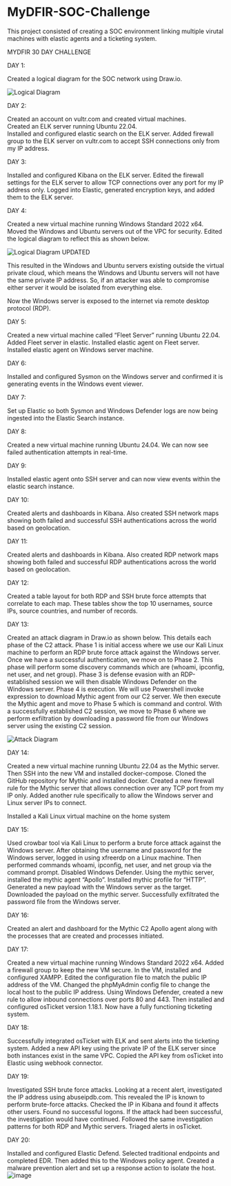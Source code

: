 # MyDFIR-SOC-Challenge

This project consisted of creating a SOC environment linking multiple virutal machines with elastic agents and a ticketing system.

MYDFIR 30 DAY CHALLENGE



DAY 1:

Created a logical diagram for the SOC network using Draw.io.

![Logical Diagram](https://i.imgur.com/qRBTVTG.png)


DAY 2:

Created an account on vultr.com and created virtual machines.  
Created an ELK server running Ubuntu 22.04.  
Installed and configured elastic search on the ELK server.
Added firewall group to the ELK server on vultr.com to accept SSH connections only from my IP address.


DAY 3:

Installed and configured Kibana on the ELK server.
Edited the firewall settings for the ELK server to allow TCP connections over any port for my IP address only.
Logged into Elastic, generated encryption keys, and added them to the ELK server.


DAY 4:

Created a new virtual machine running Windows Standard 2022 x64.
Moved the Windows and Ubuntu servers out of the VPC for security.
Edited the logical diagram to reflect this as shown below.

![Logical Diagram UPDATED](https://i.imgur.com/IWIT0Gv.png)

This resulted in the Windows and Ubuntu servers existing outside the virtual private cloud, which means the Windows and Ubuntu servers will not have the same private IP address.  So, if an attacker was able to compromise either server it would be isolated from everything else.

Now the Windows server is exposed to the internet via remote desktop protocol (RDP).  




DAY 5:

Created a new virtual machine called “Fleet Server” running Ubuntu 22.04.
Added Fleet server in elastic.
Installed elastic agent on Fleet server.
Installed elastic agent on Windows server machine.


DAY 6:

Installed and configured Sysmon on the Windows server and confirmed it is generating events in the Windows event viewer.


DAY 7:

Set up Elastic so both Sysmon and Windows Defender logs are now being ingested into the Elastic Search instance.


DAY 8:

Created a new virtual machine running Ubuntu 24.04.  We can now see failed authentication attempts in real-time.


DAY 9: 

Installed elastic agent onto SSH server and can now view events within the elastic search instance.


DAY 10:

Created alerts and dashboards in Kibana.  Also created SSH network maps showing both failed and successful SSH authentications across the world based on geolocation.  


DAY 11:

Created alerts and dashboards in Kibana.  Also created RDP network maps showing both failed and successful RDP authentications across the world based on geolocation.  


DAY 12:

Created a table layout for both RDP and SSH brute force attempts that correlate to each map.  These tables show the top 10 usernames, source IPs, source countries, and number of records.


DAY 13:

Created an attack diagram in Draw.io as shown below.  This details each phase of the C2 attack.  Phase 1 is initial access where we use our Kali Linux machine to perform an RDP brute force attack against the Windows server.  Once we have a successful authentication, we move on to Phase 2.  This phase will perform some discovery commands which are (whoami, ipconfig, net user, and net group).  Phase 3 is defense evasion with an RDP-established session we will then disable Windows Defender on the Windows server.  Phase 4 is execution.  We will use Powershell invoke expression to download Mythic agent from our C2 server.  We then execute the Mythic agent and move to Phase 5 which is command and control.  With a successfully established C2 session, we move to Phase 6 where we perform exfiltration by downloading a password file from our Windows server using the existing C2 session.

![Attack Diagram](https://i.imgur.com/TSSPucQ.png)

DAY 14:

Created a new virtual machine running Ubuntu 22.04 as the Mythic server.  Then SSH into the new VM and installed docker-compose.  Cloned the GitHub repository for Mythic and installed docker.  Created a new firewall rule for the Mythic server that allows connection over any TCP port from my IP only.  Added another rule specifically to allow the Windows server and Linux server IPs to connect.

Installed a Kali Linux virtual machine on the home system 


DAY 15: 

Used crowbar tool via Kali Linux to perform a brute force attack against the Windows server.  After obtaining the username and password for the Windows server, logged in using xfreerdp on a Linux machine.  Then performed commands whoami, ipconfig, net user, and net group via the command prompt.  Disabled Windows Defender.  Using the mythic server, installed the mythic agent “Apollo”.  Installed mythic profile for “HTTP”.  Generated a new payload with the Windows server as the target.  Downloaded the payload on the mythic server.  Successfully exfiltrated the password file from the Windows server.


DAY 16:

Created an alert and dashboard for the Mythic C2 Apollo agent along with the processes that are created and processes initiated.


DAY 17:

Created a new virtual machine running Windows Standard 2022 x64.  Added a firewall group to keep the new VM secure.  In the VM, installed and configured XAMPP.  Edited the configuration file to match the public IP address of the VM.   Changed the phpMyAdmin config file to change the local host to the public IP address.  Using Windows Defender, created a new rule to allow inbound connections over ports 80 and 443.  Then installed and configured osTicket version 1.18.1.  Now have a fully functioning ticketing system.


DAY 18:

Successfully integrated osTicket with ELK and sent alerts into the ticketing system.  Added a new API key using the private IP of the ELK server since both instances exist in the same VPC.  Copied the API key from osTicket into Elastic using webhook connector.  


DAY 19:

Investigated SSH brute force attacks.  Looking at a recent alert, investigated the IP address using abuseipdb.com.  This revealed the IP is known to perform brute-force attacks.  Checked the IP in Kibana and found it affects other users.  Found no successful logons.  If the attack had been successful, the investigation would have continued.  Followed the same investigation patterns for both RDP and Mythic servers.  Triaged alerts in osTicket.  


DAY 20: 

Installed and configured Elastic Defend.  Selected traditional endpoints and completed EDR.  Then added this to the Windows policy agent.  Created a malware prevention alert and set up a response action to isolate the host.  
![image](https://github.com/user-attachments/assets/9a3fdc25-8837-4311-b768-cc771c9a4a6f)
